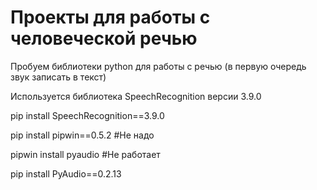 # Проекты для работы с человеческой речью
Пробуем библиотеки python для работы с речью (в первую очередь звук записать в текст)

Используется библиотека SpeechRecognition версии 3.9.0

pip install SpeechRecognition==3.9.0

pip install pipwin==0.5.2 #Не надо

pipwin install pyaudio #Не работает

pip install PyAudio==0.2.13